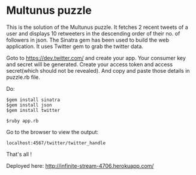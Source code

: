 Multunus puzzle
======

This is the solution of the Multunus puzzle. It fetches 2 recent tweets of a user and displays 10 retweeters in the descending order of their no. of followers in json.
The Sinatra gem has been used to build the web application. It uses Twitter gem to grab the twitter data.

Goto to https://dev.twitter.com/ and create your app. Your consumer key and secret will be generated. Create your access token and access secret(which should not be revealed). And copy and paste those details in puzzle.rb file. 

Do:

    $gem install sinatra
    $gem install json
    $gem install twitter

    $ruby app.rb

Go to the browser to view the output:

    localhost:4567/twitter/twitter_handle

That's all !

Deployed here: http://infinite-stream-4706.herokuapp.com/


